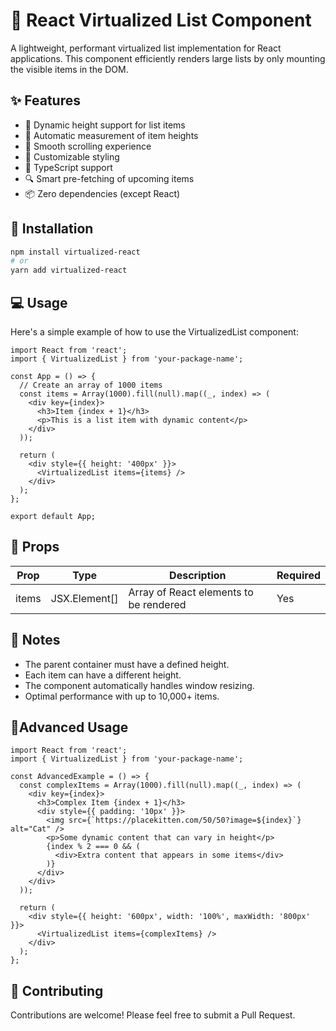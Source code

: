 # 🚀 React Virtualized List Component

A lightweight, performant virtualized list implementation for React applications. This component efficiently renders large lists by only mounting the visible items in the DOM.

## ✨ Features

- 🎯 Dynamic height support for list items
- 📏 Automatic measurement of item heights
- 🔄 Smooth scrolling experience
- 🎨 Customizable styling
- 💪 TypeScript support
- 🔍 Smart pre-fetching of upcoming items
- 📦 Zero dependencies (except React)

## 🔧 Installation

```bash
npm install virtualized-react
# or
yarn add virtualized-react
```

## 💻 Usage

Here's a simple example of how to use the VirtualizedList component:

```JS
import React from 'react';
import { VirtualizedList } from 'your-package-name';

const App = () => {
  // Create an array of 1000 items
  const items = Array(1000).fill(null).map((_, index) => (
    <div key={index}>
      <h3>Item {index + 1}</h3>
      <p>This is a list item with dynamic content</p>
    </div>
  ));

  return (
    <div style={{ height: '400px' }}>
      <VirtualizedList items={items} />
    </div>
  );
};

export default App;
```

## 🎯 Props

| Prop  | Type          | Description                            | Required |
| ----- | ------------- | -------------------------------------- | -------- |
| items | JSX.Element[] | Array of React elements to be rendered | Yes      |

## 📝 Notes

- The parent container must have a defined height.
- Each item can have a different height.
- The component automatically handles window resizing.
- Optimal performance with up to 10,000+ items.

## 🌟Advanced Usage

```JS
import React from 'react';
import { VirtualizedList } from 'your-package-name';

const AdvancedExample = () => {
  const complexItems = Array(1000).fill(null).map((_, index) => (
    <div key={index}>
      <h3>Complex Item {index + 1}</h3>
      <div style={{ padding: '10px' }}>
        <img src={`https://placekitten.com/50/50?image=${index}`} alt="Cat" />
        <p>Some dynamic content that can vary in height</p>
        {index % 2 === 0 && (
          <div>Extra content that appears in some items</div>
        )}
      </div>
    </div>
  ));

  return (
    <div style={{ height: '600px', width: '100%', maxWidth: '800px' }}>
      <VirtualizedList items={complexItems} />
    </div>
  );
};
```

## 🤝 Contributing

Contributions are welcome! Please feel free to submit a Pull Request.
